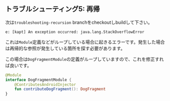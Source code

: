 ## トラブルシューティング5: 再帰

次は`troubleshooting-recursion` branchをcheckoutしbuildして下さい。

```
e: [kapt] An exception occurred: java.lang.StackOverflowError
```

これは`Module`定義などがループしている場合に起きるエラーです。発生した場合は再帰的な参照が発生している箇所を探す必要があります。

この場合は`DogFragmentModule`の定義がループしていますので、これを修正すれば良いです。

```kt
@Module
interface DogFragmentModule {
    @ContributesAndroidInjector
    fun contributeDogFragment(): DogFragment
}
```
